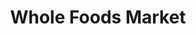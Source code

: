 ---
title: "Whole Foods Market"
url: /new-york/whole-foods-market-west-125th-street/
shop: Supermarkt
---